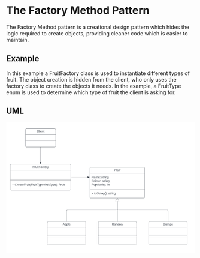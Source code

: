 # The Factory Method Pattern
The Factory Method pattern is a creational design pattern which hides the logic required to create objects, providing cleaner code which is easier to maintain.

## Example
In this example a FruitFactory class is used to instantiate different types of fruit. The object creation is hidden from the client, who only uses the factory class to create the objects it needs. In the example, a FruitType enum is used to determine which type of fruit the client is asking for.

## UML
![View UML diagram](uml.png)